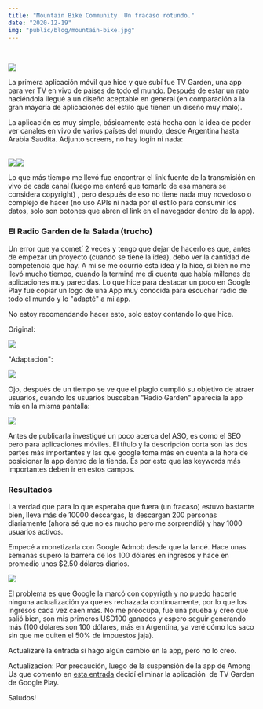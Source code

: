 ```yaml
---
title: "Mountain Bike Community. Un fracaso rotundo."
date: "2020-12-19"
img: "public/blog/mountain-bike.jpg"
---
```


   

[![](https://blogger.googleusercontent.com/img/b/R29vZ2xl/AVvXsEj3W9HDGMCFG9TE5kkRy2P2iolAG6M1-kPT1ynxkvfXc-R3C4z73pQ14ccV_8F_GkUEBv5pwViaqEqJSzCRFTEBEVeJTXlv_WGT0nIFGc7DFOn3dJw5vNdsIp5eq69IBGQx2PBn_lMZb3sY/w621-h302/graficodefunciones.jpg)](https://blogger.googleusercontent.com/img/b/R29vZ2xl/AVvXsEj3W9HDGMCFG9TE5kkRy2P2iolAG6M1-kPT1ynxkvfXc-R3C4z73pQ14ccV_8F_GkUEBv5pwViaqEqJSzCRFTEBEVeJTXlv_WGT0nIFGc7DFOn3dJw5vNdsIp5eq69IBGQx2PBn_lMZb3sY/s1024/graficodefunciones.jpg)





La primera aplicación móvil que hice y que subí fue TV Garden, una app para ver TV en vivo de países de todo el mundo. Después de estar un rato haciéndola llegué a un diseño aceptable en general (en comparación a la gran mayoría de aplicaciones del estilo que tienen un diseño muy malo).



La aplicación es muy simple, básicamente está hecha con la idea de poder ver canales en vivo de varios países del mundo, desde Argentina hasta Arabia Saudita. Adjunto screens, no hay login ni nada: 

  
  

[  
![](https://blogger.googleusercontent.com/img/b/R29vZ2xl/AVvXsEjN4wI9kfN2lXVmVFKL1IqKC7GJBuIRxP9mh8i9Ei-5_IXHJ9wsIyTeUQQlK4eQIFPuFfvnDtszEnhCPtW3V5E7wieWYIvDh24P1LV4JhnIngdbhc6VoNwDruOVzypH8hP_LCVTYT-4niUa/s320/WhatsApp+Image+2020-12-04+at+7.31.01+PM.jpeg)](https://blogger.googleusercontent.com/img/b/R29vZ2xl/AVvXsEjN4wI9kfN2lXVmVFKL1IqKC7GJBuIRxP9mh8i9Ei-5_IXHJ9wsIyTeUQQlK4eQIFPuFfvnDtszEnhCPtW3V5E7wieWYIvDh24P1LV4JhnIngdbhc6VoNwDruOVzypH8hP_LCVTYT-4niUa/s1280/WhatsApp+Image+2020-12-04+at+7.31.01+PM.jpeg)[![](https://blogger.googleusercontent.com/img/b/R29vZ2xl/AVvXsEj8BuHufXloj8Kj4lJZeyW9Lb3Nd7WWUO0CeDwbWjM6seqdRap8o7XoHQs4q9zCgav4okOzKAswBdAkMCSPbQBk0BKLzXDHLugKJ_nPMY1sLYGfRiWmFpzJ_MOy208OtXpb5rEEsSNTin9g/s320/WhatsApp+Image+2020-12-04+at+7.19.15+PM+%25281%2529.jpeg)](https://blogger.googleusercontent.com/img/b/R29vZ2xl/AVvXsEj8BuHufXloj8Kj4lJZeyW9Lb3Nd7WWUO0CeDwbWjM6seqdRap8o7XoHQs4q9zCgav4okOzKAswBdAkMCSPbQBk0BKLzXDHLugKJ_nPMY1sLYGfRiWmFpzJ_MOy208OtXpb5rEEsSNTin9g/s1280/WhatsApp+Image+2020-12-04+at+7.19.15+PM+%25281%2529.jpeg)



Lo que más tiempo me llevó fue encontrar el link fuente de la transmisión en vivo de cada canal (luego me enteré que tomarlo de esa manera se considera copyright) , pero después de eso no tiene nada muy novedoso o complejo de hacer (no uso APIs ni nada por el estilo para consumir los datos, solo son botones que abren el link en el navegador dentro de la app).

### El Radio Garden de la Salada (trucho)

Un error que ya cometí 2 veces y tengo que dejar de hacerlo es que, antes de empezar un proyecto (cuando se tiene la idea), debo ver la cantidad de competencia que hay. A mi se me ocurrió esta idea y la hice, si bien no me llevó mucho tiempo, cuando la terminé me di cuenta que había millones de aplicaciones muy parecidas. Lo que hice para destacar un poco en Google Play fue copiar un logo de una App muy conocida para escuchar radio de todo el mundo y lo "adapté" a mi app.

No estoy recomendando hacer esto, solo estoy contando lo que hice.



Original: 

[![](https://blogger.googleusercontent.com/img/b/R29vZ2xl/AVvXsEhF0Kn9ezXA3qZ7EPO3YdRYO7DFRBGW1pybw2AoAXUM6ivh82srQ9l1rA9Z2-kHfiSUpTmyjg0iQtuJlxgorKdaiYHdAZhNsTDJTnmSRJwhnwY9TgVmmhSGT8wXSc_ts6QAb-mUWe7QoxQi/s320/ficha+radio+garden.png)](https://blogger.googleusercontent.com/img/b/R29vZ2xl/AVvXsEhF0Kn9ezXA3qZ7EPO3YdRYO7DFRBGW1pybw2AoAXUM6ivh82srQ9l1rA9Z2-kHfiSUpTmyjg0iQtuJlxgorKdaiYHdAZhNsTDJTnmSRJwhnwY9TgVmmhSGT8wXSc_ts6QAb-mUWe7QoxQi/s744/ficha+radio+garden.png)



"Adaptación":



[![](https://blogger.googleusercontent.com/img/b/R29vZ2xl/AVvXsEj2nE-8Cfas7UhTTwshC0D2aV2h5BkCr0WdtFc4GGNM4SPqghxBbJ9JZdcJxHWfRoYLXcSxjO-cp6y5BiLuH-_p1Zqu2ntTtWlaJI0QEwjSy6PF5KV9e-OdVDs3CsyPPh-TQ8d2NWsmOIip/s320/ficha+tv+garden.png)](https://blogger.googleusercontent.com/img/b/R29vZ2xl/AVvXsEj2nE-8Cfas7UhTTwshC0D2aV2h5BkCr0WdtFc4GGNM4SPqghxBbJ9JZdcJxHWfRoYLXcSxjO-cp6y5BiLuH-_p1Zqu2ntTtWlaJI0QEwjSy6PF5KV9e-OdVDs3CsyPPh-TQ8d2NWsmOIip/s759/ficha+tv+garden.png)



Ojo, después de un tiempo se ve que el plagio cumplió su objetivo de atraer usuarios, cuando los usuarios buscaban "Radio Garden" aparecía la app mía en la misma pantalla:



[![](https://blogger.googleusercontent.com/img/b/R29vZ2xl/AVvXsEgMGGTXBm86Jg7dmRzm5UMtCwCVXIY_z7uxku7hzVuDC2_TF5hQYebPM9CMfxB4AxWnvW-H065VZYvgxzFAfkwnoW-vwl5u5c3KBa7leX9FMA2bjOlczh1HrdIi8FRwSVg4AfjX7hch0beJ/w537-h163/busqueda.png)](https://blogger.googleusercontent.com/img/b/R29vZ2xl/AVvXsEgMGGTXBm86Jg7dmRzm5UMtCwCVXIY_z7uxku7hzVuDC2_TF5hQYebPM9CMfxB4AxWnvW-H065VZYvgxzFAfkwnoW-vwl5u5c3KBa7leX9FMA2bjOlczh1HrdIi8FRwSVg4AfjX7hch0beJ/s1337/busqueda.png)







Antes de publicarla investigué un poco acerca del ASO, es como el SEO pero para aplicaciones móviles. El título y la descripción corta son las dos partes más importantes y las que google toma más en cuenta a la hora de posicionar la app dentro de la tienda. Es por esto que las keywords más importantes deben ir en estos campos. 

  

### Resultados

La verdad que para lo que esperaba que fuera (un fracaso) estuvo bastante bien, lleva más de 10000 descargas, la descargan 200 personas diariamente (ahora sé que no es mucho pero me sorprendió) y hay 1000 usuarios activos. 

  

Empecé a monetizarla con Google Admob desde que la lancé. Hace unas semanas superó la barrera de los 100 dólares en ingresos y hace en promedio unos $2.50 dólares diarios. 

  

[![](https://blogger.googleusercontent.com/img/b/R29vZ2xl/AVvXsEgMIAX4LxhM9XKhF-Hj0MXdiaPP9CSAk2KRCLN-4dHLOnAoxoaL7eymHBNNJwd3qW9x9v18s_41H8RzzdEB_vuskvNrak_TWmrWjt4xvq_uXTx0f9L7_aUNtbx57WJq9_ssfqSnAWKN0Bf9/w575-h106/resultados.png)](https://blogger.googleusercontent.com/img/b/R29vZ2xl/AVvXsEgMIAX4LxhM9XKhF-Hj0MXdiaPP9CSAk2KRCLN-4dHLOnAoxoaL7eymHBNNJwd3qW9x9v18s_41H8RzzdEB_vuskvNrak_TWmrWjt4xvq_uXTx0f9L7_aUNtbx57WJq9_ssfqSnAWKN0Bf9/s946/resultados.png)







El problema es que Google la marcó con copyrigth y no puedo hacerle ninguna actualización ya que es rechazada continuamente, por lo que los ingresos cada vez caen más. No me preocupa, fue una prueba y creo que salió bien, son mis primeros USD100 ganados y espero seguir generando más (100 dólares son 100 dólares, más en Argentina, ya veré cómo los saco sin que me quiten el 50% de impuestos jaja).



Actualizaré la entrada si hago algún cambio en la app, pero no lo creo.



Actualización: Por precaución, luego de la suspensión de la app de Among Us que comento en [esta entrada](https://bautistamendibe.blogspot.com/2021/04/google-y-sus-politicas-limitacion-de.html) decidí eliminar la aplicación  de TV Garden de Google Play.



Saludos!